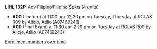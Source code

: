 **LIHL 132P**: Adv Filipino/Filipino Spkrs (4 units)

- **A00** (Lecture) at 11:00 am–12:20 pm on Tuesday, Thursday at RCLAS R09 by Alicio, Atilio (A07469243)
- **A00** (Final Exam) at 11:30 am–2:29 pm on Tuesday at RCLAS R09 by Alicio, Atilio (A07469243)

[Enrollment numbers over time](./LIHL132P.tsv)
